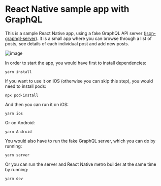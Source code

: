 # React Native sample app with GraphQL

This is a sample React Native app, using a fake GraphQL API server ([json-graphql-server](https://github.com/marmelab/json-graphql-server)). 
It is a small app where you can browse through a list of posts, see details of each individual post and add new posts.

![image](/docs/demo.gif)

In order to start the app, you would have first to install dependencies:

```
yarn install
```

If you want to use it on iOS (otherwise you can skip this step), you would need to install pods:

```
npx pod-install
```

And then you can run it on iOS:

```
yarn ios
```

Or on Android:

```
yarn Android
```

You would also have to run the fake GraphQL server, which you can do by running:

```
yarn server
```

Or you can run the server and React Native metro builder at the same time by running:

```
yarn dev
```
